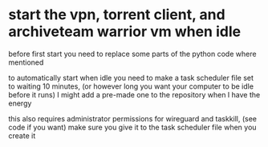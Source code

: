 # start the vpn, torrent client, and archiveteam warrior vm when idle

before first start you need to replace some parts of the python code where mentioned

to automatically start when idle you need to make a task scheduler file set to waiting 10 minutes, (or however long you want your computer to be idle before it runs) I might add a pre-made one to the repository when I have the energy

this also requires administrator permissions for wireguard and taskkill, (see code if you want) make sure you give it to the task scheduler file when you create it
